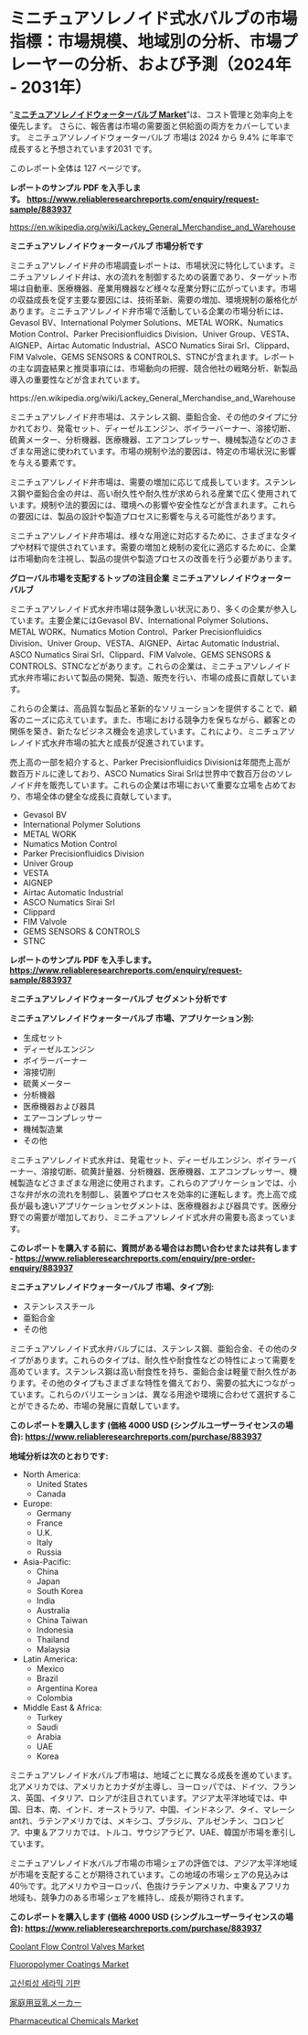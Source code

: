 <p><h1>ミニチュアソレノイド式水バルブの市場指標：市場規模、地域別の分析、市場プレーヤーの分析、および予測（2024年 - 2031年）</h1></p><p>&ldquo;<strong><a href="https://www.reliableresearchreports.com/miniature-solenoid-water-valve-r883937">ミニチュアソレノイドウォーターバルブ Market</a></strong>&rdquo;は、コスト管理と効率向上を優先します。 さらに、報告書は市場の需要面と供給面の両方をカバーしています。 ミニチュアソレノイドウォーターバルブ 市場は 2024 から 9.4% に年率で成長すると予想されています2031 です。</p>
<p>このレポート全体は 127 ページです。</p>
<p><strong>レポートのサンプル PDF を入手します。&nbsp;<a href="https://www.reliableresearchreports.com/enquiry/request-sample/883937">https://www.reliableresearchreports.com/enquiry/request-sample/883937</a></strong></p>
<p><a href="https://en.wikipedia.org/wiki/Lackey_General_Merchandise_and_Warehouse">https://en.wikipedia.org/wiki/Lackey_General_Merchandise_and_Warehouse</a></p>
<p><strong>ミニチュアソレノイドウォーターバルブ 市場分析です</strong></p>
<p><p>ミニチュアソレノイド弁の市場調査レポートは、市場状況に特化しています。ミニチュアソレノイド弁は、水の流れを制御するための装置であり、ターゲット市場は自動車、医療機器、産業用機器など様々な産業分野に広がっています。市場の収益成長を促す主要な要因には、技術革新、需要の増加、環境規制の厳格化があります。ミニチュアソレノイド弁市場で活動している企業の市場分析には、Gevasol BV、International Polymer Solutions、METAL WORK、Numatics Motion Control、Parker Precisionfluidics Division、Univer Group、VESTA、AIGNEP、Airtac Automatic Industrial、ASCO Numatics Sirai Srl、Clippard、FIM Valvole、GEMS SENSORS & CONTROLS、STNCが含まれます。レポートの主な調査結果と推奨事項には、市場動向の把握、競合他社の戦略分析、新製品導入の重要性などが含まれています。</p></p>
<p>https://en.wikipedia.org/wiki/Lackey_General_Merchandise_and_Warehouse</p>
<p><p>ミニチュアソレノイド弁市場は、ステンレス鋼、亜鉛合金、その他のタイプに分かれており、発電セット、ディーゼルエンジン、ボイラーバーナー、溶接切断、硫黄メーター、分析機器、医療機器、エアコンプレッサー、機械製造などのさまざまな用途に使われています。市場の規制や法的要因は、特定の市場状況に影響を与える要素です。</p><p>ミニチュアソレノイド弁市場は、需要の増加に応じて成長しています。ステンレス鋼や亜鉛合金の弁は、高い耐久性や耐久性が求められる産業で広く使用されています。規制や法的要因には、環境への影響や安全性などが含まれます。これらの要因には、製品の設計や製造プロセスに影響を与える可能性があります。</p><p>ミニチュアソレノイド弁市場は、様々な用途に対応するために、さまざまなタイプや材料で提供されています。需要の増加と規制の変化に適応するために、企業は市場動向を注視し、製品の提供や製造プロセスの改善を行う必要があります。</p></p>
<p><strong>グローバル市場を支配するトップの注目企業 ミニチュアソレノイドウォーターバルブ</strong></p>
<p><p>ミニチュアソレノイド式水弁市場は競争激しい状況にあり、多くの企業が参入しています。主要企業にはGevasol BV、International Polymer Solutions、METAL WORK、Numatics Motion Control、Parker Precisionfluidics Division、Univer Group、VESTA、AIGNEP、Airtac Automatic Industrial、ASCO Numatics Sirai Srl、Clippard、FIM Valvole、GEMS SENSORS & CONTROLS、STNCなどがあります。これらの企業は、ミニチュアソレノイド式水弁市場において製品の開発、製造、販売を行い、市場の成長に貢献しています。</p><p>これらの企業は、高品質な製品と革新的なソリューションを提供することで、顧客のニーズに応えています。また、市場における競争力を保ちながら、顧客との関係を築き、新たなビジネス機会を追求しています。これにより、ミニチュアソレノイド式水弁市場の拡大と成長が促進されています。</p><p>売上高の一部を紹介すると、Parker Precisionfluidics Divisionは年間売上高が数百万ドルに達しており、ASCO Numatics Sirai Srlは世界中で数百万台のソレノイド弁を販売しています。これらの企業は市場において重要な立場を占めており、市場全体の健全な成長に貢献しています。</p></p>
<p><ul><li>Gevasol BV</li><li>International Polymer Solutions</li><li>METAL WORK</li><li>Numatics Motion Control</li><li>Parker Precisionfluidics Division</li><li>Univer Group</li><li>VESTA</li><li>AIGNEP</li><li>Airtac Automatic Industrial</li><li>ASCO Numatics Sirai Srl</li><li>Clippard</li><li>FIM Valvole</li><li>GEMS SENSORS & CONTROLS</li><li>STNC</li></ul></p>
<p><strong>レポートのサンプル PDF を入手します。 <a href="https://www.reliableresearchreports.com/enquiry/request-sample/883937">https://www.reliableresearchreports.com/enquiry/request-sample/883937</a></strong></p>
<p><strong>ミニチュアソレノイドウォーターバルブ セグメント分析です</strong></p>
<p><strong>ミニチュアソレノイドウォーターバルブ 市場、アプリケーション別:</strong></p>
<p><ul><li>生成セット</li><li>ディーゼルエンジン</li><li>ボイラーバーナー</li><li>溶接切削</li><li>硫黄メーター</li><li>分析機器</li><li>医療機器および器具</li><li>エアーコンプレッサー</li><li>機械製造業</li><li>その他</li></ul></p>
<p><p>ミニチュアソレノイド式水弁は、発電セット、ディーゼルエンジン、ボイラーバーナー、溶接切断、硫黄計量器、分析機器、医療機器、エアコンプレッサー、機械製造などさまざまな用途に使用されます。これらのアプリケーションでは、小さな弁が水の流れを制御し、装置やプロセスを効率的に運転します。売上高で成長が最も速いアプリケーションセグメントは、医療機器および器具です。医療分野での需要が増加しており、ミニチュアソレノイド式水弁の需要も高まっています。</p></p>
<p><strong>このレポートを購入する前に、質問がある場合はお問い合わせまたは共有します - <a href="https://www.reliableresearchreports.com/enquiry/pre-order-enquiry/883937">https://www.reliableresearchreports.com/enquiry/pre-order-enquiry/883937</a></strong></p>
<p><strong>ミニチュアソレノイドウォーターバルブ 市場、タイプ別:</strong></p>
<p><ul><li>ステンレススチール</li><li>亜鉛合金</li><li>その他</li></ul></p>
<p><p>ミニチュアソレノイド式水弁バルブには、ステンレス鋼、亜鉛合金、その他のタイプがあります。これらのタイプは、耐久性や耐食性などの特性によって需要を高めています。ステンレス鋼は高い耐食性を持ち、亜鉛合金は軽量で耐久性があります。その他のタイプもさまざまな特性を備えており、需要の拡大につながっています。これらのバリエーションは、異なる用途や環境に合わせて選択することができるため、市場の発展に貢献しています。</p></p>
<p><strong>このレポートを購入します (価格 4000 USD (シングルユーザーライセンスの場合): <a href="https://www.reliableresearchreports.com/purchase/883937">https://www.reliableresearchreports.com/purchase/883937</a></strong></p>
<p><strong>地域分析は次のとおりです:</strong></p>
<p><ul>
    <li>
        North America:
        <ul>
            <li>United States</li>
            <li>Canada</li>
        </ul>
    </li>
    <li>
        Europe:
        <ul>
            <li>Germany</li>
            <li>France</li>
            <li>U.K.</li>
            <li>Italy</li>
            <li>Russia</li>
        </ul>
    </li>
    <li>
        Asia-Pacific:
        <ul>
            <li>China</li>
            <li>Japan</li>
            <li>South Korea</li>
            <li>India</li>
            <li>Australia</li>
            <li>China Taiwan</li>
            <li>Indonesia</li>
            <li>Thailand</li>
            <li>Malaysia</li>
        </ul>
    </li>
    <li>
        Latin America:
        <ul>
            <li>Mexico</li>
            <li>Brazil</li>
            <li>Argentina Korea</li>
            <li>Colombia</li>
        </ul>
    </li>
    <li>
        Middle East & Africa:
        <ul>
            <li>Turkey</li>
            <li>Saudi</li>
            <li>Arabia</li>
            <li>UAE</li>
            <li>Korea</li>
        </ul>
    </li>
    </ul></p>
<p><p>ミニチュアソレノイド水バルブ市場は、地域ごとに異なる成長を進めています。北アメリカでは、アメリカとカナダが主導し、ヨーロッパでは、ドイツ、フランス、英国、イタリア、ロシアが注目されています。アジア太平洋地域では、中国、日本、南、インド、オーストラリア、中国、インドネシア、タイ、マレーシantれ、ラテンアメリカでは、メキシコ、ブラジル、アルゼンチン、コロンビア、中東＆アフリカでは、トルコ、サウジアラビア、UAE、韓国が市場を牽引しています。</p><p>ミニチュアソレノイド水バルブ市場の市場シェアの評価では、アジア太平洋地域が市場を支配することが期待されています。この地域の市場シェアの見込みは40％です。北アメリカやヨーロッパ、色抜けラテンアメリカ、中東＆アフリカ地域も、競争力のある市場シェアを維持し、成長が期待されます。</p></p>
<p><strong>このレポートを購入します (価格 4000 USD (シングルユーザーライセンスの場合): <a href="https://www.reliableresearchreports.com/purchase/883937">https://www.reliableresearchreports.com/purchase/883937</a></strong></p>
<p><p><a href="https://issuu.com/reportprime-2/docs/coolant-flow-control-valves-market-_b1af2e7ad6579f">Coolant Flow Control Valves Market</a></p><p><a href="https://issuu.com/reportprime-2/docs/fluoropolymer-coatings-market-size-_54c4dda01837af">Fluoropolymer Coatings Market</a></p><p><a href="https://github.com/laholand/Market-Research-Report-List-6/blob/main/1287792108207.md">고신뢰성 세라믹 기판</a></p><p><a href="https://github.com/mohamedbakry57/Market-Research-Report-List-5/blob/main/802543887317.md">家庭用豆乳メーカー</a></p><p><a href="https://medium.com/@bethelokon998/pharmaceutical-chemicals-market-share-size-trends-industry-analysis-report-by-type-by-end-use-9432c54026ce">Pharmaceutical Chemicals Market</a></p></p>